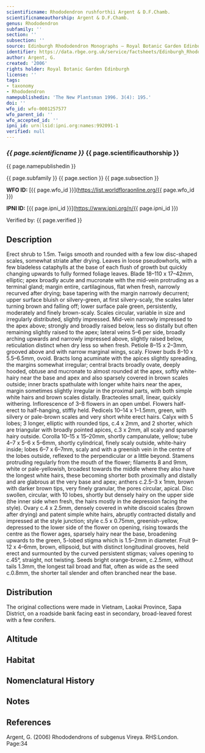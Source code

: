 ```yaml
---
scientificname: Rhododendron rushforthii Argent & D.F.Chamb.
scientificnameauthorship: Argent & D.F.Chamb.
genus: Rhododendron
subfamily: ''
section: ''
subsection: ''
source: Edinburgh Rhododendron Monographs – Royal Botanic Garden Edinburgh
identifier: https://data.rbge.org.uk/service/factsheets/Edinburgh_Rhododendron_Monographs.xhtml
author: Argent, G.
created: '2006'
rights holder: Royal Botanic Garden Edinburgh
license: ''
tags:
- taxonomy
- Rhododendron
namepublishedin: 'The New Plantsman 1996. 3(4): 195.'
doi: ''
wfo_id: wfo-0001257577
wfo_parent_id: ''
wfo_accepted_id: ''
ipni_id: urn:lsid:ipni.org:names:992091-1
verified: null
---
```

### _{{ page.scientificname }}_ {{ page.scientificauthorship }}
 {{ page.namepublishedin }}

{{ page.subfamily }} {{ page.section }} {{ page.subsection }}

**WFO ID:** [{{ page.wfo_id }}](https://list.worldfloraonline.org/{{ page.wfo_id }})

**IPNI ID:** [{{ page.ipni_id }}](https://www.ipni.org/n/{{ page.ipni_id }})

Verified by: {{ page.verified }}



## Description
Erect shrub to 1.5m. Twigs smooth and rounded with a few low disc-shaped scales, somewhat striate after drying. Leaves in loose pseudowhorls, with a few bladeless cataphylls at the base of each flush of growth but quickly changing upwards to fully formed foliage leaves. Blade 18–110 x 17–42mm, elliptic; apex broadly acute and mucro­nate with the mid-vein protruding as a terminal gland; margin entire, cartilaginous, flat when fresh, narrowly recurved after drying; base tapering with the margin narrowly decurrent; upper surface bluish or silvery-green, at first silvery-scaly, the scales later turning brown and falling off; lower surface pale green, persistently, moderately and finely brown-scaly. Scales circular, variable in size and irregularly distributed, slightly impressed. Mid-vein narrowly impressed to the apex above; strongly and broadly raised below, less so distally but often remaining slightly raised to the apex; lateral veins 5–6 per side, broadly arching upwards and narrowly impressed above, slightly raised below, reticulation distinct when dry less so when fresh. Petiole 8–15 x 2–3mm, grooved above and with narrow marginal wings, scaly. Flower buds 8–10 x 5.5–6.5mm, ovoid. Bracts long acuminate with the apices slightly spreading, the margins somewhat irregular; central bracts broadly ovate, deeply hooded, obtuse and mucronate to almost rounded at the apex, softly white-hairy near the base and apex and also sparsely covered in brown scales outside; inner bracts spathulate with longer white hairs near the apex, margin sometimes slightly irregular in the proximal parts, with both simple white hairs and brown scales distally. Bracteoles small, linear, quickly withering. Inflorescence of 3–8 flowers in an open umbel. Flowers half-erect to half-hanging, stiffly held. Pedicels 10–14 x 1–1.5mm, green, with silvery or pale-brown scales and very short white erect hairs. Calyx with 5 lobes; 3 longer, elliptic with rounded tips, c.4 x 2mm, and 2 shorter, which are triangular with broadly pointed apices, c.3 x 2mm, all scaly and sparsely hairy outside. Corolla 10–15 x 15–20mm, shortly campanulate, yellow; tube 4–7 x 5–6 x 5–6mm, shortly cylindrical, finely scaly outside, white-hairy inside; lobes 6–7 x 6–7mm, scaly and with a greenish vein in the centre of the lobes outside, reflexed to the perpendicular or a little beyond. Stamens protruding regularly from the mouth of the flower; filaments 8 and 9mm, white or pale-yellowish, broadest towards the middle where they also have the longest white hairs, these becoming shorter both proximally and distally and are glabrous at the very base and apex; anthers c.2.5–3 x 1mm, brown with darker brown tips, very finely granular, the pores circular, apical. Disc swollen, circular, with 10 lobes, shortly but densely hairy on the upper side (the inner side when fresh, the hairs mostly in the depression facing the style). Ovary c.4 x 2.5mm, densely covered in white discoid scales (brown after drying) and patent simple white hairs, abruptly contracted distally and impressed at the style junction; style c.5 x 0.75mm, greenish-yellow, depressed to the lower side of the flower on opening, rising towards the centre as the flower ages, sparsely hairy near the base, broadening upwards to the green, 5-lobed stigma which is 1.5–2mm in diameter. Fruit 9–12 x 4–6mm, brown, ellipsoid, but with distinct longitudinal grooves, held erect and surmounted by the curved persistent stigmas; valves opening to c.45°, straight, not twisting. Seeds bright orange-brown, c.2.5mm, without tails 1.3mm, the longest tail broad and flat, often as wide as the seed c.0.8mm, the shorter tail slender and often branched near the base.

## Distribution
The original collections were made in Vietnam, Laokai Province, Sapa District, on a roadside bank facing east in secondary, broad-leaved forest with a few conifers.

## Altitude


## Habitat


## Nomenclatural History

                       
## Notes


## References

Argent, G. (2006) Rhododendrons of subgenus Vireya. RHS:London. Page:34
